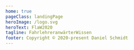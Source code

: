 ```yaml
---
home: true
pageClass: landingPage
heroImage: /logo.svg
heroText: FlaW2020
tagline: FahrlehreranwärterWissen
footer: Copyright © 2020-present Daniel Schmidt
---
```


<section id="inhalt">

<Inhalt pfad="/paedagogik/" bild="paedagogik.jpg" titel="Fahrschulpädagogik" />

<Inhalt pfad="/kommunikation/" bild="kommunikation.jpg" titel="Kommunikation" />

<Inhalt pfad="/psychologie/" bild="psychologie.jpg" titel="Psychologie" />

<Inhalt pfad="/verkehrsverhalten/" bild="verkehrsverhalten.jpg" titel="Verkehrsverhalten" />

<Inhalt pfad="/anhaenger/" bild="anhaenger.jpg" titel="Anhänger" />

<Inhalt pfad="/technik/" bild="technik.jpg" titel="Technik" />

<Inhalt pfad="/recht/" bild="recht.jpg" titel="Recht" />

</section>
